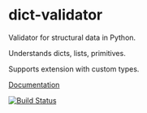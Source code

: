 # dict-validator

Validator for structural data in Python.

Understands dicts, lists, primitives.

Supports extension with custom types.

[Documentation](https://gurunars.github.io/dict-validator/)

[![Build Status](https://travis-ci.org/gurunars/dict-validator.svg?branch=master)](https://travis-ci.org/gurunars/dict-validator)